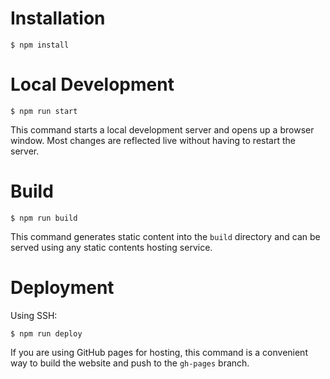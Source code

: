 # Installation

```
$ npm install
```

# Local Development

```
$ npm run start
```

This command starts a local development server and opens up a browser window. Most changes are reflected live without having to restart the server.

# Build

```
$ npm run build
```

This command generates static content into the `build` directory and can be served using any static contents hosting service.

# Deployment

Using SSH:

```
$ npm run deploy
```

If you are using GitHub pages for hosting, this command is a convenient way to build the website and push to the `gh-pages` branch.
